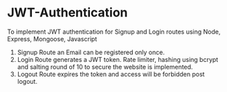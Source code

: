 # JWT-Authentication
To implement JWT authentication for Signup and Login routes using Node, Express, Mongoose, Javascript   
1. Signup Route an Email can be registered only once.
2. Login Route generates a JWT token. Rate limiter, hashing using bcrypt and salting round of 10 to secure the website is implemented.
3. Logout Route expires the token and access will be forbidden post logout.
